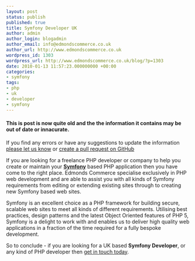 ```yaml
---
layout: post
status: publish
published: true
title: Symfony Developer UK
author: admin
author_login: blogadmin
author_email: info@edmondscommerce.co.uk
author_url: http://www.edmondscommerce.co.uk
wordpress_id: 1303
wordpress_url: http://www.edmondscommerce.co.uk/blog/?p=1303
date: 2010-01-13 11:57:23.000000000 +00:00
categories:
- symfony
tags:
- php
- uk
- developer
- symfony
---
```

<div class="oldpost"><h4>This is post is now quite old and the the information it contains may be out of date or innacurate.</h4>
<p>
If you find any errors or have any suggestions to update the information <a href="http://edmondscommerce.github.io/contact-us/index.html">please let us know</a>
or <a href="https://github.com/edmondscommerce/edmondscommerce.github.io">create a pull request on GitHub</a>
</p>
</div>
If you are looking for a freelance PHP developer or company to help you create or maintain your <strong><a href="http://www.symfony-project.org/">Symfony</a></strong> based PHP application then you have come to the right place. Edmonds Commerce specialise exclusively in PHP web development and are able to assist you with all kinds of Symfony requirements from editing or extending existing sites through to creating new Symfony based web sites.

Symfony is an excellent choice as a PHP framework for building secure, scalable web sites to meet all kinds of different requirements. Utilising best practices, design patterns and the latest Object Oriented features of PHP 5, Symfony is a delight to work with and enables us to deliver high quality web applications in a fraction of the time required for a fully bespoke development.

So to conclude - if you are looking for a UK based <strong>Symfony Developer</strong>, or any kind of PHP developer then <a href="http://www.edmondscommerce.co.uk/contact-about-symfony.html">get in touch today</a>.
